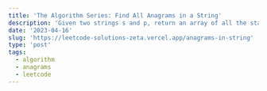 ```yaml
---
title: 'The Algorithm Series: Find All Anagrams in a String'
description: 'Given two strings s and p, return an array of all the start indices of p`s anagrams in s. An Anagram is a word or phrase formed by rearranging the letters of a different word or phrase, typically using all the original letters exactly once.'
date: '2023-04-16'
slug: 'https://leetcode-solutions-zeta.vercel.app/anagrams-in-string'
type: 'post'
tags:
  - algorithm
  - anagrams
  - leetcode
---
```

